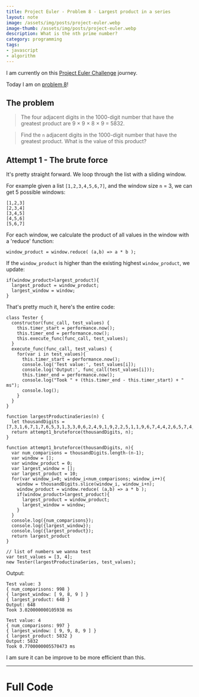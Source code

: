 ```yaml
---
title: Project Euler - Problem 8 - Largest product in a series
layout: note
image: /assets/img/posts/project-euler.webp
image-thumb: /assets/img/posts/project-euler.webp
description: What is the nth prime number?
category: programming
tags:
- javascript
- algorithm
---
```


I am currently on this [Project Euler Challenge](https://projecteuler.net/) journey.

Today I am on [problem 8](https://projecteuler.net/problem=8)!

## The problem
> The four adjacent digits in the 1000-digit number that have the greatest product are 9 × 9 × 8 × 9 = 5832.

> Find the `n` adjacent digits in the 1000-digit number that have the greatest product. What is the value of this product?

## Attempt 1 - The brute force

It's pretty straight forward. We loop through the list with a sliding window.

For example given a list `[1,2,3,4,5,6,7]`, and the window size `n` = 3, we can get 5 possible windows:
```
[1,2,3]
[2,3,4]
[3,4,5]
[4,5,6]
[5,6,7]
```

For each window, we calculate the product of all values in the window with a 'reduce' function:
```
window_product = window.reduce( (a,b) => a * b );
```

If the `window_product` is higher than the existing highest `window_product`, we update:
```
if(window_product>largest_product){
  largest_product = window_product;
  largest_window = window;
}
```

That's pretty much it, here's the entire code:
```
class Tester {
  constructor(func_call, test_values) {
    this.timer_start = performance.now();
    this.timer_end = performance.now();
    this.execute_func(func_call, test_values);
  }
  execute_func(func_call, test_values) {
    for(var i in test_values){
      this.timer_start = performance.now();
      console.log('Test value:', test_values[i]);
      console.log('Output:', func_call(test_values[i]));
      this.timer_end = performance.now();
      console.log("Took " + (this.timer_end - this.timer_start) + " ms");
      console.log();
    }
  }
}

function largestProductinaSeries(n) {
  let thousandDigits = [7,3,1,6,7,1,7,6,5,3,1,3,3,0,6,2,4,9,1,9,2,2,5,1,1,9,6,7,4,4,2,6,5,7,4,7,4,2,3,5,5,3,4,9,1,9,4,9,3,4,9,6,9,8,3,5,2,0,3,1,2,7,7,4,5,0,6,3,2,6,2,3,9,5,7,8,3,1,8,0,1,6,9,8,4,8,0,1,8,6,9,4,7,8,8,5,1,8,4,3,8,5,8,6,1,5,6,0,7,8,9,1,1,2,9,4,9,4,9,5,4,5,9,5,0,1,7,3,7,9,5,8,3,3,1,9,5,2,8,5,3,2,0,8,8,0,5,5,1,1,1,2,5,4,0,6,9,8,7,4,7,1,5,8,5,2,3,8,6,3,0,5,0,7,1,5,6,9,3,2,9,0,9,6,3,2,9,5,2,2,7,4,4,3,0,4,3,5,5,7,6,6,8,9,6,6,4,8,9,5,0,4,4,5,2,4,4,5,2,3,1,6,1,7,3,1,8,5,6,4,0,3,0,9,8,7,1,1,1,2,1,7,2,2,3,8,3,1,1,3,6,2,2,2,9,8,9,3,4,2,3,3,8,0,3,0,8,1,3,5,3,3,6,2,7,6,6,1,4,2,8,2,8,0,6,4,4,4,4,8,6,6,4,5,2,3,8,7,4,9,3,0,3,5,8,9,0,7,2,9,6,2,9,0,4,9,1,5,6,0,4,4,0,7,7,2,3,9,0,7,1,3,8,1,0,5,1,5,8,5,9,3,0,7,9,6,0,8,6,6,7,0,1,7,2,4,2,7,1,2,1,8,8,3,9,9,8,7,9,7,9,0,8,7,9,2,2,7,4,9,2,1,9,0,1,6,9,9,7,2,0,8,8,8,0,9,3,7,7,6,6,5,7,2,7,3,3,3,0,0,1,0,5,3,3,6,7,8,8,1,2,2,0,2,3,5,4,2,1,8,0,9,7,5,1,2,5,4,5,4,0,5,9,4,7,5,2,2,4,3,5,2,5,8,4,9,0,7,7,1,1,6,7,0,5,5,6,0,1,3,6,0,4,8,3,9,5,8,6,4,4,6,7,0,6,3,2,4,4,1,5,7,2,2,1,5,5,3,9,7,5,3,6,9,7,8,1,7,9,7,7,8,4,6,1,7,4,0,6,4,9,5,5,1,4,9,2,9,0,8,6,2,5,6,9,3,2,1,9,7,8,4,6,8,6,2,2,4,8,2,8,3,9,7,2,2,4,1,3,7,5,6,5,7,0,5,6,0,5,7,4,9,0,2,6,1,4,0,7,9,7,2,9,6,8,6,5,2,4,1,4,5,3,5,1,0,0,4,7,4,8,2,1,6,6,3,7,0,4,8,4,4,0,3,1,9,9,8,9,0,0,0,8,8,9,5,2,4,3,4,5,0,6,5,8,5,4,1,2,2,7,5,8,8,6,6,6,8,8,1,1,6,4,2,7,1,7,1,4,7,9,9,2,4,4,4,2,9,2,8,2,3,0,8,6,3,4,6,5,6,7,4,8,1,3,9,1,9,1,2,3,1,6,2,8,2,4,5,8,6,1,7,8,6,6,4,5,8,3,5,9,1,2,4,5,6,6,5,2,9,4,7,6,5,4,5,6,8,2,8,4,8,9,1,2,8,8,3,1,4,2,6,0,7,6,9,0,0,4,2,2,4,2,1,9,0,2,2,6,7,1,0,5,5,6,2,6,3,2,1,1,1,1,1,0,9,3,7,0,5,4,4,2,1,7,5,0,6,9,4,1,6,5,8,9,6,0,4,0,8,0,7,1,9,8,4,0,3,8,5,0,9,6,2,4,5,5,4,4,4,3,6,2,9,8,1,2,3,0,9,8,7,8,7,9,9,2,7,2,4,4,2,8,4,9,0,9,1,8,8,8,4,5,8,0,1,5,6,1,6,6,0,9,7,9,1,9,1,3,3,8,7,5,4,9,9,2,0,0,5,2,4,0,6,3,6,8,9,9,1,2,5,6,0,7,1,7,6,0,6,0,5,8,8,6,1,1,6,4,6,7,1,0,9,4,0,5,0,7,7,5,4,1,0,0,2,2,5,6,9,8,3,1,5,5,2,0,0,0,5,5,9,3,5,7,2,9,7,2,5,7,1,6,3,6,2,6,9,5,6,1,8,8,2,6,7,0,4,2,8,2,5,2,4,8,3,6,0,0,8,2,3,2,5,7,5,3,0,4,2,0,7,5,2,9,6,3,4,5,0];
  return attempt1_bruteforce(thousandDigits, n);
}

function attempt1_bruteforce(thousandDigits, n){
  var num_comparisons = thousandDigits.length-(n-1);
  var window = [];
  var window_product = 0;
  var largest_window = [];
  var largest_product = 10;
  for(var window_i=0; window_i<num_comparisons; window_i++){
    window = thousandDigits.slice(window_i, window_i+n);
    window_product = window.reduce( (a,b) => a * b );
    if(window_product>largest_product){
      largest_product = window_product;
      largest_window = window;
    }
  }
  console.log({num_comparisons});
  console.log({largest_window});
  console.log({largest_product});
  return largest_product
}

// list of numbers we wanna test
var test_values = [3, 4];
new Tester(largestProductinaSeries, test_values);
```

Output:
```
Test value: 3
{ num_comparisons: 998 }
{ largest_window: [ 9, 8, 9 ] }
{ largest_product: 648 }
Output: 648
Took 3.020000000105938 ms

Test value: 4
{ num_comparisons: 997 }
{ largest_window: [ 9, 9, 8, 9 ] }
{ largest_product: 5832 }
Output: 5832
Took 0.7700000005570473 ms
```

I am sure it can be improve to be more efficient than this.

---

# Full Code

<script src="https://gist.github.com/jinglescode/ddd7a80e4779d7aca89bc1d8261f44a1.js"></script>

